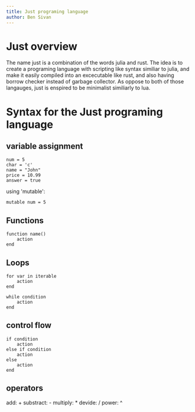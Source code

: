 ```yaml
---
title: Just programing language
author: Ben Sivan
---
```


# Just overview

The name just is a combination of the words julia and rust. The idea is to create a programing language with scripting like syntax similiar to julia, and make it easily compiled into an excecutable like rust, and also having borrow checker instead of garbage collector.
As oppose to both of those langauges, just is enspired to be minimalist similiarly to lua.


# Syntax for the Just programing language

## variable assignment
```
num = 5
char = 'c'
name = "John"
price = 10.99
answer = true
```

using 'mutable':
```
mutable num = 5
```

## Functions
```
function name()
    action
end
```

## Loops
```
for var in iterable
    action
end
```
```
while condition
    action
end
```

## control flow
```
if condition
    action
else if condition
    action
else
    action
end
```

## operators

add: +
substract: -
multiply: *
devide: /
power: ^


